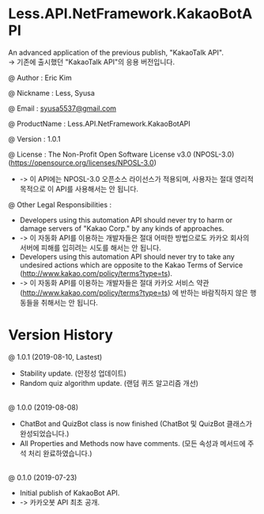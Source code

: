 # Less.API.NetFramework.KakaoBotAPI
An advanced application of the previous publish, "KakaoTalk API". <br/>
-> 기존에 출시했던 "KakaoTalk API"의 응용 버전입니다.

@ Author : Eric Kim

@ Nickname : Less, Syusa

@ Email : syusa5537@gmail.com

@ ProductName : Less.API.NetFramework.KakaoBotAPI

@ Version : 1.0.1

@ License : The Non-Profit Open Software License v3.0 (NPOSL-3.0) (https://opensource.org/licenses/NPOSL-3.0) <br/>
- -> 이 API에는 NPOSL-3.0 오픈소스 라이선스가 적용되며, 사용자는 절대 영리적 목적으로 이 API를 사용해서는 안 됩니다.

@ Other Legal Responsibilities : <br/>
- Developers using this automation API should never try to harm or damage servers of "Kakao Corp." by any kinds of approaches. <br/>
- -> 이 자동화 API를 이용하는 개발자들은 절대 어떠한 방법으로도 카카오 회사의 서버에 피해를 입히려는 시도를 해서는 안 됩니다. <br/>
- Developers using this automation API should never try to take any undesired actions which are opposite to the Kakao Terms of Service (http://www.kakao.com/policy/terms?type=ts). <br/>
- -> 이 자동화 API를 이용하는 개발자들은 절대 카카오 서비스 약관 (http://www.kakao.com/policy/terms?type=ts) 에 반하는 바람직하지 않은 행동들을 취해서는 안 됩니다.

# Version History
@ 1.0.1 (2019-08-10, Lastest) <br/>
- Stability update. (안정성 업데이트) <br/>
- Random quiz algorithm update. (랜덤 퀴즈 알고리즘 개선) <br/><br/>

@ 1.0.0 (2019-08-08) <br/>
- ChatBot and QuizBot class is now finished (ChatBot 및 QuizBot 클래스가 완성되었습니다.) <br/>
- All Properties and Methods now have comments. (모든 속성과 메서드에 주석 처리 완료하였습니다.) <br/><br/>

@ 0.1.0 (2019-07-23) <br/>
- Initial publish of KakaoBot API. <br/>
- -> 카카오봇 API 최초 공개.

